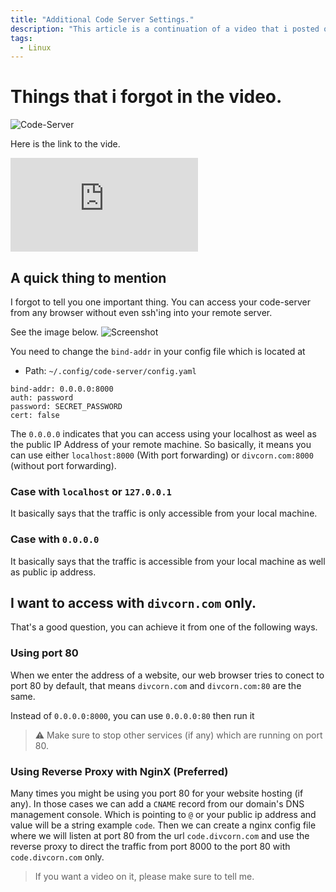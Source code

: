 ```yaml
---
title: "Additional Code Server Settings."
description: "This article is a continuation of a video that i posted on my channel about setting up code server in a virtual machine. Code-server is like Vscode but in cloud, which is really interesting if you have a low end computer."
tags: 
  - Linux
---
```


# Things that i forgot in the video.
![Code-Server](https://i.imgur.com/e3d6NQE.png)

Here is the link to the vide.

<iframe src="https://www.youtube-nocookie.com/embed/YEuZPNza5Dg" title="YouTube video player" frameborder="0" allow="accelerometer; autoplay; clipboard-write; encrypted-media; gyroscope; picture-in-picture" allowfullscreen></iframe>

## A quick thing to mention
I forgot to tell you one important thing. You can access your code-server from any 
browser without even ssh'ing into your remote server.

See the image below.
![Screenshot](https://i.imgur.com/WxfBhfD.png)

You need to change the `bind-addr` in your config file which is located at 
- Path: `~/.config/code-server/config.yaml`
```
bind-addr: 0.0.0.0:8000
auth: password
password: SECRET_PASSWORD
cert: false
```
The `0.0.0.0` indicates that you can access using your localhost as weel as the public
IP Address of your remote machine.
So basically, it means you can use either `localhost:8000` (With port forwarding) or
`divcorn.com:8000` (without port forwarding).

### Case with `localhost` or `127.0.0.1`
It basically says that the traffic is only accessible from your local machine.

### Case with `0.0.0.0`
It basically says that the traffic is accessible from your local machine as well as 
public ip address.


## I want to access with `divcorn.com` only.
That's a good question, you can achieve it from one of the following ways.

### Using port 80
When we enter the address of a website, our web browser tries to conect to port 80 by default, that means `divcorn.com` and `divcorn.com:80` are the same.

Instead of `0.0.0.0:8000`, you can use `0.0.0.0:80` then run it

> ⚠️ Make sure to stop other services (if any) which are running on port 80.

### Using Reverse Proxy with NginX (Preferred)
Many times you might be using you port 80 for your website hosting (if any).
In those cases we can add a `CNAME` record from our domain's DNS management console.
Which is pointing to `@` or your public ip address and value will be a string example 
`code`. Then we can create a nginx config file where we will listen at port 80 from the
url `code.divcorn.com` and use the reverse proxy to direct the traffic from port 8000 to
the port 80 with `code.divcorn.com` only.



> If you want a video on it, please make sure to tell me.


